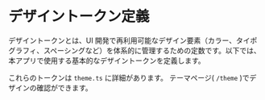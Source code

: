 # デザイントークン定義

デザイントークンとは、UI 開発で再利用可能なデザイン要素（カラー、タイポグラフィ、スペーシングなど）を体系的に管理するための定数です。以下では、本アプリで使用する基本的なデザイントークンを定義します。

これらのトークンは `theme.ts` に詳細があります。
テーマページ( `/theme` )でデザインの確認ができます。
